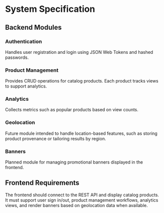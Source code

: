 # System Specification

## Backend Modules

### Authentication

Handles user registration and login using JSON Web Tokens and hashed passwords.

### Product Management

Provides CRUD operations for catalog products. Each product tracks views to support analytics.

### Analytics

Collects metrics such as popular products based on view counts.

### Geolocation

Future module intended to handle location-based features, such as storing product provenance or tailoring results by region.

### Banners

Planned module for managing promotional banners displayed in the frontend.

## Frontend Requirements

The frontend should connect to the REST API and display catalog products. It must support user sign in/out, product management workflows, analytics views, and render banners based on geolocation data when available.
